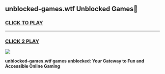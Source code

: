
## unblocked-games.wtf Unblocked Games👋
<h3>
<a href="https://news.freeplayer.one?title=unblocked-games.wtf&ref=16F">CLICK TO PLAY</a></h3>
<hr>

<h3>
<a href="https://news.freeplayer.one?title=unblocked-games.wtf&ref=16F">CLICK 2 PLAY</a>
  
</h3>

<a href="https://news.freeplayer.one?title=unblocked-games.wtf&ref=16F/"><img src="https://clearcache.store/games.png"></a>


**unblocked-games.wtf games unblocked: Your Gateway to Fun and Accessible Online Gaming**
